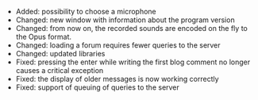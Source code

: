 - Added: possibility to choose a microphone
- Changed: new window with information about the program version
- Changed: from now on, the recorded sounds are encoded on the fly to the Opus format.
- Changed: loading a forum requires fewer queries to the server
- Changed: updated libraries
- Fixed: pressing the enter while writing the first blog comment no longer causes a critical exception
- Fixed: the display of older messages is now working correctly
- Fixed: support of queuing of queries to the server